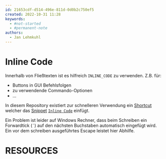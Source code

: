```yaml
---
id: 21653cdf-d514-496e-811d-0d0b2c750ef5
created: 2022-10-31 11:28
keywords: 
  - #not-started
  - #permanent-note
authors:
  - Jan Lehmkuhl
---
```



Inline Code
======================================================================

Innerhalb von Fließtexten ist es hilfreich `INLINE_CODE` zu verwenden. 
Z.B. für: 
- Buttons in GUI Befehlsfolgen
- zu verwendende Commando-Optionen
- ...


In diesem Repository existiert zur schnelleren Verwendung ein [Shortcut](../../.vscode/keybindings.json) welcher das [Snippet](../vs-code/snippets.md) [`Inline Code`](../../.vscode/markdown.code-snippets) einfügt.  

Ein Problem ist leider auf Windows Rechner, dass beim Schreiben ein Forwardtick (`´`) auf den nächsten Buchstaben automatisch eingefügt wird. 
Ein vor dem schreiben ausgeführtes Escape leistet hier Abhilfe. 



RESOURCES
======================================================================
